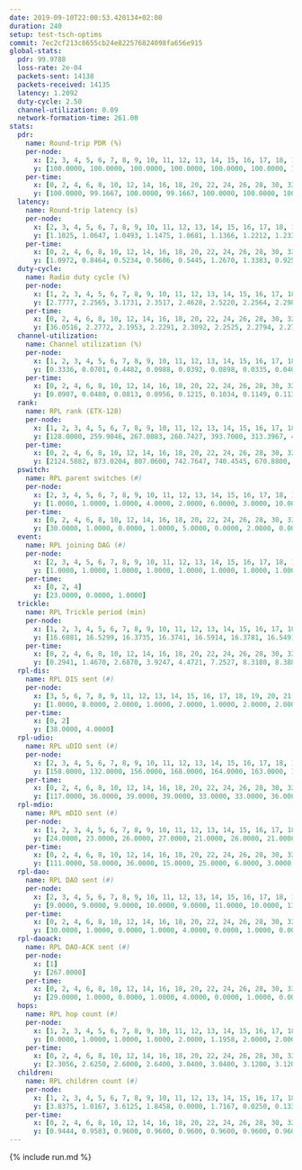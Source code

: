 ```yaml
---
date: 2019-09-10T22:00:53.420134+02:00
duration: 240
setup: test-tsch-optims
commit: 7ec2cf213c8655cb24e822576824098fa656e915
global-stats:
  pdr: 99.9788
  loss-rate: 2e-04
  packets-sent: 14138
  packets-received: 14135
  latency: 1.2092
  duty-cycle: 2.50
  channel-utilization: 0.09
  network-formation-time: 261.00
stats:
  pdr:
    name: Round-trip PDR (%)
    per-node:
      x: [2, 3, 4, 5, 6, 7, 8, 9, 10, 11, 12, 13, 14, 15, 16, 17, 18, 19, 20, 21, 22, 23, 24, 25]
      y: [100.0000, 100.0000, 100.0000, 100.0000, 100.0000, 100.0000, 100.0000, 100.0000, 100.0000, 100.0000, 100.0000, 100.0000, 100.0000, 99.8418, 100.0000, 99.8236, 99.8282, 100.0000, 100.0000, 100.0000, 100.0000, 100.0000, 100.0000, 100.0000]
    per-time:
      x: [0, 2, 4, 6, 8, 10, 12, 14, 16, 18, 20, 22, 24, 26, 28, 30, 32, 34, 36, 38, 40, 42, 44, 46, 48, 50, 52, 54, 56, 58, 60, 62, 64, 66, 68, 70, 72, 74, 76, 78, 80, 82, 84, 86, 88, 90, 92, 94, 96, 98, 100, 102, 104, 106, 108, 110, 112, 114, 116, 118, 120, 122, 124, 126, 128, 130, 132, 134, 136, 138, 140, 142, 144, 146, 148, 150, 152, 154, 156, 158, 160, 162, 164, 166, 168, 170, 172, 174, 176, 178, 180, 182, 184, 186, 188, 190, 192, 194, 196, 198, 200, 202, 204, 206, 208, 210, 212, 214, 216, 218, 220, 222, 224, 226, 228, 230, 232, 234]
      y: [100.0000, 99.1667, 100.0000, 99.1667, 100.0000, 100.0000, 100.0000, 100.0000, 100.0000, 100.0000, 100.0000, 100.0000, 100.0000, 100.0000, 100.0000, 100.0000, 100.0000, 100.0000, 100.0000, 100.0000, 100.0000, 100.0000, 100.0000, 100.0000, 100.0000, 100.0000, 100.0000, 100.0000, 100.0000, 100.0000, 100.0000, 100.0000, 100.0000, 100.0000, 100.0000, 100.0000, 100.0000, 100.0000, 99.1667, 100.0000, 100.0000, 100.0000, 100.0000, 100.0000, 100.0000, 100.0000, 100.0000, 100.0000, 100.0000, 100.0000, 100.0000, 100.0000, 100.0000, 100.0000, 100.0000, 100.0000, 100.0000, 100.0000, 100.0000, 100.0000, 100.0000, 100.0000, 100.0000, 100.0000, 100.0000, 100.0000, 100.0000, 100.0000, 100.0000, 100.0000, 100.0000, 100.0000, 100.0000, 100.0000, 100.0000, 100.0000, 100.0000, 100.0000, 100.0000, 100.0000, 100.0000, 100.0000, 100.0000, 100.0000, 100.0000, 100.0000, 100.0000, 100.0000, 100.0000, 100.0000, 100.0000, 100.0000, 100.0000, 100.0000, 100.0000, 100.0000, 100.0000, 100.0000, 100.0000, 100.0000, 100.0000, 100.0000, 100.0000, 100.0000, 100.0000, 100.0000, 100.0000, 100.0000, 100.0000, 100.0000, 100.0000, 100.0000, 100.0000, 100.0000, 100.0000, 100.0000, 100.0000, 100.0000]
  latency:
    name: Round-trip latency (s)
    per-node:
      x: [2, 3, 4, 5, 6, 7, 8, 9, 10, 11, 12, 13, 14, 15, 16, 17, 18, 19, 20, 21, 22, 23, 24, 25]
      y: [1.1025, 1.0647, 1.0493, 1.1475, 1.0681, 1.1366, 1.2212, 1.2334, 1.1577, 1.2161, 1.1646, 1.1249, 1.3063, 1.1994, 1.1841, 1.2024, 1.2630, 1.2423, 1.3420, 1.2615, 1.2910, 1.3727, 1.4128, 1.3033]
    per-time:
      x: [0, 2, 4, 6, 8, 10, 12, 14, 16, 18, 20, 22, 24, 26, 28, 30, 32, 34, 36, 38, 40, 42, 44, 46, 48, 50, 52, 54, 56, 58, 60, 62, 64, 66, 68, 70, 72, 74, 76, 78, 80, 82, 84, 86, 88, 90, 92, 94, 96, 98, 100, 102, 104, 106, 108, 110, 112, 114, 116, 118, 120, 122, 124, 126, 128, 130, 132, 134, 136, 138, 140, 142, 144, 146, 148, 150, 152, 154, 156, 158, 160, 162, 164, 166, 168, 170, 172, 174, 176, 178, 180, 182, 184, 186, 188, 190, 192, 194, 196, 198, 200, 202, 204, 206, 208, 210, 212, 214, 216, 218, 220, 222, 224, 226, 228, 230, 232, 234]
      y: [1.0972, 0.8464, 0.5234, 0.5686, 0.5445, 1.2670, 1.3383, 0.9252, 0.6749, 0.5541, 0.5815, 1.2035, 1.3057, 1.3508, 1.1919, 0.7967, 0.7370, 1.1883, 1.3676, 1.3361, 1.3093, 1.3299, 1.1209, 1.2662, 1.2635, 1.3077, 1.2465, 1.3122, 1.3051, 1.2848, 1.2743, 1.2740, 1.2732, 1.3035, 1.2754, 1.2901, 1.2967, 1.2879, 1.2620, 1.2619, 1.2890, 1.2783, 1.2764, 1.2750, 1.2618, 1.2813, 1.2734, 1.2607, 1.2541, 1.2856, 1.2622, 1.2684, 1.2990, 1.2867, 1.2486, 1.2713, 1.2697, 1.2757, 1.2831, 1.2397, 1.2722, 1.2692, 1.2654, 1.2576, 1.2762, 1.2795, 1.2597, 1.2721, 1.2624, 1.2550, 1.2738, 1.2827, 1.2465, 1.2618, 1.2595, 1.2518, 1.2498, 1.2687, 1.2516, 1.2398, 1.2343, 1.2462, 1.2390, 1.2316, 1.2456, 1.2445, 1.2624, 1.2463, 1.2583, 1.2244, 1.2471, 1.2443, 1.2366, 1.2711, 1.2683, 1.2666, 1.2311, 1.2378, 1.2255, 1.2395, 1.2337, 1.2349, 1.2312, 1.2282, 1.2266, 1.2377, 1.2207, 1.2266, 1.2125, 1.2387, 1.2311, 1.2317, 1.2336, 1.2437, 1.2327, 1.2299, 1.2246, 1.2255]
  duty-cycle:
    name: Radio duty cycle (%)
    per-node:
      x: [1, 2, 3, 4, 5, 6, 7, 8, 9, 10, 11, 12, 13, 14, 15, 16, 17, 18, 19, 20, 21, 22, 23, 24, 25]
      y: [2.7777, 2.2565, 3.1731, 2.3517, 2.4628, 2.5220, 2.2564, 2.2983, 2.1820, 2.1746, 2.4438, 2.3881, 2.7088, 2.4387, 2.4391, 2.5391, 2.5657, 2.5563, 2.5538, 2.4998, 2.5589, 2.5417, 2.6581, 2.5766, 2.6302]
    per-time:
      x: [0, 2, 4, 6, 8, 10, 12, 14, 16, 18, 20, 22, 24, 26, 28, 30, 32, 34, 36, 38, 40, 42, 44, 46, 48, 50, 52, 54, 56, 58, 60, 62, 64, 66, 68, 70, 72, 74, 76, 78, 80, 82, 84, 86, 88, 90, 92, 94, 96, 98, 100, 102, 104, 106, 108, 110, 112, 114, 116, 118, 120, 122, 124, 126, 128, 130, 132, 134, 136, 138, 140, 142, 144, 146, 148, 150, 152, 154, 156, 158, 160, 162, 164, 166, 168, 170, 172, 174, 176, 178, 180, 182, 184, 186, 188, 190, 192, 194, 196, 198, 200, 202, 204, 206, 208, 210, 212, 214, 216, 218, 220, 222, 224, 226, 228, 230, 232, 234, 236, 238]
      y: [36.0516, 2.2772, 2.1953, 2.2291, 2.3092, 2.2525, 2.2794, 2.2728, 2.3053, 2.2497, 2.2624, 2.2614, 2.2553, 2.2384, 2.2342, 2.2982, 2.2445, 2.2501, 2.2538, 2.2227, 2.2671, 2.2508, 2.2130, 2.2431, 2.2164, 2.2413, 2.2077, 2.2313, 2.2163, 2.2411, 2.2359, 2.2199, 2.2230, 2.2217, 2.2185, 2.2252, 2.2273, 2.2042, 2.2424, 2.2111, 2.2170, 2.2371, 2.2416, 2.2324, 2.2278, 2.2188, 2.2037, 2.2300, 2.2308, 2.1868, 2.2085, 2.2349, 2.2112, 2.2222, 2.2260, 2.2305, 2.2114, 2.2104, 2.2296, 2.2236, 2.2233, 2.2250, 2.2236, 2.2235, 2.2082, 2.1998, 2.2172, 2.2067, 2.2173, 2.2204, 2.1945, 2.1994, 2.2042, 2.2155, 2.1929, 2.1929, 2.2078, 2.2130, 2.2118, 2.2124, 2.2228, 2.1930, 2.1944, 2.2028, 2.1922, 2.1973, 2.2200, 2.1974, 2.2011, 2.2060, 2.2042, 2.1887, 2.2198, 2.1945, 2.1961, 2.2258, 2.2103, 2.2130, 2.1971, 2.2059, 2.2173, 2.2033, 2.1981, 2.2026, 2.2015, 2.2055, 2.1970, 2.1976, 2.1899, 2.1966, 2.1953, 2.1992, 2.1999, 2.2089, 2.2069, 2.1984, 2.2132, 2.1897, 2.2011, 2.2091]
  channel-utilization:
    name: Channel utilization (%)
    per-node:
      x: [1, 2, 3, 4, 5, 6, 7, 8, 9, 10, 11, 12, 13, 14, 15, 16, 17, 18, 19, 20, 21, 22, 23, 24, 25]
      y: [0.3336, 0.0701, 0.4482, 0.0988, 0.0392, 0.0898, 0.0335, 0.0405, 0.0352, 0.0575, 0.0377, 0.0332, 0.1642, 0.0320, 0.1002, 0.1127, 0.1333, 0.0708, 0.0665, 0.0486, 0.0607, 0.0426, 0.0347, 0.0310, 0.0336]
    per-time:
      x: [0, 2, 4, 6, 8, 10, 12, 14, 16, 18, 20, 22, 24, 26, 28, 30, 32, 34, 36, 38, 40, 42, 44, 46, 48, 50, 52, 54, 56, 58, 60, 62, 64, 66, 68, 70, 72, 74, 76, 78, 80, 82, 84, 86, 88, 90, 92, 94, 96, 98, 100, 102, 104, 106, 108, 110, 112, 114, 116, 118, 120, 122, 124, 126, 128, 130, 132, 134, 136, 138, 140, 142, 144, 146, 148, 150, 152, 154, 156, 158, 160, 162, 164, 166, 168, 170, 172, 174, 176, 178, 180, 182, 184, 186, 188, 190, 192, 194, 196, 198, 200, 202, 204, 206, 208, 210, 212, 214, 216, 218, 220, 222, 224, 226, 228, 230, 232, 234, 236, 238]
      y: [0.0907, 0.0480, 0.0813, 0.0956, 0.1215, 0.1034, 0.1149, 0.1130, 0.1215, 0.1039, 0.1073, 0.1083, 0.1059, 0.1015, 0.0984, 0.1200, 0.1018, 0.1029, 0.1040, 0.0940, 0.1111, 0.1057, 0.0910, 0.0992, 0.0909, 0.0987, 0.0873, 0.0969, 0.0896, 0.0985, 0.0968, 0.0913, 0.0913, 0.0914, 0.0906, 0.0938, 0.0934, 0.0884, 0.0979, 0.0873, 0.0890, 0.0937, 0.0949, 0.0919, 0.0928, 0.0870, 0.0844, 0.0911, 0.0941, 0.0783, 0.0839, 0.0939, 0.0858, 0.0886, 0.0897, 0.0928, 0.0853, 0.0863, 0.0895, 0.0883, 0.0871, 0.0876, 0.0891, 0.0884, 0.0851, 0.0829, 0.0885, 0.0855, 0.0879, 0.0891, 0.0819, 0.0839, 0.0857, 0.0893, 0.0821, 0.0806, 0.0865, 0.0873, 0.0851, 0.0863, 0.0898, 0.0805, 0.0804, 0.0841, 0.0800, 0.0817, 0.0886, 0.0838, 0.0836, 0.0859, 0.0869, 0.0803, 0.0894, 0.0819, 0.0820, 0.0917, 0.0858, 0.0880, 0.0823, 0.0859, 0.0887, 0.0840, 0.0818, 0.0838, 0.0842, 0.0840, 0.0818, 0.0829, 0.0804, 0.0824, 0.0816, 0.0824, 0.0826, 0.0843, 0.0847, 0.0832, 0.0861, 0.0808, 0.0837, 0.0850]
  rank:
    name: RPL rank (ETX-128)
    per-node:
      x: [1, 2, 3, 4, 5, 6, 7, 8, 9, 10, 11, 12, 13, 14, 15, 16, 17, 18, 19, 20, 21, 22, 23, 24, 25]
      y: [128.0000, 259.9046, 267.0083, 260.7427, 393.7000, 313.3967, 433.6829, 493.5826, 611.9600, 458.0445, 559.9675, 471.7037, 471.7213, 615.8016, 498.6475, 778.7787, 493.6571, 662.8333, 633.7823, 716.8862, 689.3537, 730.0567, 760.5661, 862.2590, 792.7020]
    per-time:
      x: [0, 2, 4, 6, 8, 10, 12, 14, 16, 18, 20, 22, 24, 26, 28, 30, 32, 34, 36, 38, 40, 42, 44, 46, 48, 50, 52, 54, 56, 58, 60, 62, 64, 66, 68, 70, 72, 74, 76, 78, 80, 82, 84, 86, 88, 90, 92, 94, 96, 98, 100, 102, 104, 106, 108, 110, 112, 114, 116, 118, 120, 122, 124, 126, 128, 130, 132, 134, 136, 138, 140, 142, 144, 146, 148, 150, 152, 154, 156, 158, 160, 162, 164, 166, 168, 170, 172, 174, 176, 178, 180, 182, 184, 186, 188, 190, 192, 194, 196, 198, 200, 202, 204, 206, 208, 210, 212, 214, 216, 218, 220, 222, 224, 226, 228, 230, 232, 234, 236, 238]
      y: [2124.5882, 873.0204, 807.0600, 742.7647, 740.4545, 670.8800, 668.0385, 663.3400, 608.6600, 602.4200, 603.5192, 586.6471, 603.7059, 588.1765, 559.0000, 665.1636, 645.3400, 646.3600, 641.4902, 653.0000, 645.6667, 651.5849, 628.3000, 626.4615, 605.0000, 584.5400, 567.3654, 551.8269, 549.5098, 548.5686, 554.7500, 568.0196, 554.0784, 539.6471, 543.5200, 531.2200, 534.3137, 524.8679, 516.5660, 504.5000, 512.3462, 504.9400, 504.0800, 496.4808, 502.6667, 487.8000, 485.4000, 498.5192, 484.8800, 487.8400, 486.0800, 478.9000, 485.0577, 474.1400, 467.7200, 472.7000, 481.6226, 481.2157, 482.4600, 470.9200, 479.0800, 484.7800, 485.1132, 482.9600, 482.6800, 477.6981, 469.6800, 465.4400, 471.7200, 469.3800, 470.8400, 467.5200, 467.1800, 473.8846, 465.0000, 465.0400, 465.3800, 464.1346, 467.1538, 463.5200, 479.4423, 473.8600, 469.8077, 470.8800, 471.9600, 461.1538, 461.3462, 462.4000, 460.4706, 459.7059, 459.5400, 464.6538, 469.4706, 466.2800, 468.6400, 478.5200, 477.2941, 471.1200, 466.2400, 465.7963, 463.5686, 453.6400, 462.6800, 458.2800, 459.4000, 454.4118, 465.5000, 458.8400, 458.9200, 466.2600, 462.2400, 457.8824, 452.2800, 454.2157, 452.3000, 451.8200, 453.9608, 454.7400, 462.5094, 468.1961]
  pswitch:
    name: RPL parent switches (#)
    per-node:
      x: [2, 3, 4, 5, 6, 7, 8, 9, 10, 11, 12, 13, 14, 15, 16, 17, 18, 19, 20, 21, 22, 23, 24, 25]
      y: [1.0000, 1.0000, 1.0000, 4.0000, 2.0000, 6.0000, 3.0000, 10.0000, 7.0000, 7.0000, 3.0000, 4.0000, 7.0000, 4.0000, 4.0000, 5.0000, 7.0000, 9.0000, 7.0000, 7.0000, 8.0000, 3.0000, 12.0000, 6.0000]
    per-time:
      x: [0, 2, 4, 6, 8, 10, 12, 14, 16, 18, 20, 22, 24, 26, 28, 30, 32, 34, 36, 38, 40, 42, 44, 46, 48, 50, 52, 54, 56, 58, 60, 62, 64, 66, 68, 70, 72, 74, 76, 78, 80, 82, 84, 86, 88, 90, 92, 94, 96, 98, 100, 102, 104, 106, 108, 110, 112, 114, 116, 118, 120, 122, 124, 126, 128, 130, 132, 134, 136, 138, 140, 142, 144, 146, 148, 150, 152, 154, 156, 158, 160, 162, 164, 166, 168, 170, 172, 174, 176, 178, 180, 182, 184, 186, 188, 190, 192, 194, 196, 198, 200, 202, 204, 206, 208, 210, 212, 214, 216, 218, 220, 222, 224, 226, 228, 230, 232, 234, 236, 238]
      y: [30.0000, 1.0000, 0.0000, 1.0000, 5.0000, 0.0000, 2.0000, 0.0000, 0.0000, 0.0000, 2.0000, 1.0000, 1.0000, 1.0000, 0.0000, 5.0000, 0.0000, 0.0000, 1.0000, 1.0000, 1.0000, 3.0000, 0.0000, 2.0000, 1.0000, 0.0000, 2.0000, 2.0000, 1.0000, 1.0000, 2.0000, 1.0000, 1.0000, 1.0000, 0.0000, 0.0000, 1.0000, 3.0000, 3.0000, 0.0000, 2.0000, 0.0000, 0.0000, 2.0000, 1.0000, 0.0000, 0.0000, 2.0000, 0.0000, 0.0000, 0.0000, 0.0000, 2.0000, 0.0000, 0.0000, 0.0000, 3.0000, 1.0000, 0.0000, 0.0000, 0.0000, 0.0000, 3.0000, 0.0000, 0.0000, 3.0000, 0.0000, 0.0000, 0.0000, 0.0000, 0.0000, 0.0000, 0.0000, 2.0000, 0.0000, 0.0000, 0.0000, 2.0000, 2.0000, 0.0000, 2.0000, 0.0000, 2.0000, 0.0000, 0.0000, 2.0000, 2.0000, 0.0000, 1.0000, 1.0000, 0.0000, 2.0000, 1.0000, 0.0000, 0.0000, 0.0000, 1.0000, 0.0000, 0.0000, 4.0000, 1.0000, 0.0000, 0.0000, 0.0000, 0.0000, 1.0000, 0.0000, 0.0000, 0.0000, 0.0000, 0.0000, 1.0000, 0.0000, 1.0000, 0.0000, 0.0000, 1.0000, 0.0000, 3.0000, 1.0000]
  event:
    name: RPL joining DAG (#)
    per-node:
      x: [2, 3, 4, 5, 6, 7, 8, 9, 10, 11, 12, 13, 14, 15, 16, 17, 18, 19, 20, 21, 22, 23, 24, 25]
      y: [1.0000, 1.0000, 1.0000, 1.0000, 1.0000, 1.0000, 1.0000, 1.0000, 1.0000, 1.0000, 1.0000, 1.0000, 1.0000, 1.0000, 1.0000, 1.0000, 1.0000, 1.0000, 1.0000, 1.0000, 1.0000, 1.0000, 1.0000, 1.0000]
    per-time:
      x: [0, 2, 4]
      y: [23.0000, 0.0000, 1.0000]
  trickle:
    name: RPL Trickle period (min)
    per-node:
      x: [1, 2, 3, 4, 5, 6, 7, 8, 9, 10, 11, 12, 13, 14, 15, 16, 17, 18, 19, 20, 21, 22, 23, 24, 25]
      y: [16.6081, 16.5299, 16.3735, 16.3741, 16.5914, 16.3781, 16.5491, 16.5806, 16.5055, 15.7873, 16.0327, 16.4610, 16.4097, 15.7569, 16.4632, 16.3946, 16.5384, 15.7849, 16.5497, 16.4045, 16.5952, 16.4921, 16.5338, 16.5442, 16.3475]
    per-time:
      x: [0, 2, 4, 6, 8, 10, 12, 14, 16, 18, 20, 22, 24, 26, 28, 30, 32, 34, 36, 38, 40, 42, 44, 46, 48, 50, 52, 54, 56, 58, 60, 62, 64, 66, 68, 70, 72, 74, 76, 78, 80, 82, 84, 86, 88, 90, 92, 94, 96, 98, 100, 102, 104, 106, 108, 110, 112, 114, 116, 118, 120, 122, 124, 126, 128, 130, 132, 134, 136, 138, 140, 142, 144, 146, 148, 150, 152, 154, 156, 158, 160, 162, 164, 166, 168, 170, 172, 174, 176, 178, 180, 182, 184, 186, 188, 190, 192, 194, 196, 198, 200, 202, 204, 206, 208, 210, 212, 214, 216, 218, 220, 222, 224, 226, 228, 230, 232, 234, 236, 238]
      y: [0.2941, 1.4670, 2.6870, 3.9247, 4.4721, 7.2527, 8.3180, 8.3886, 8.2466, 13.3693, 15.4598, 16.2769, 16.4483, 17.1336, 17.1267, 17.1585, 17.3015, 17.4763, 17.4763, 17.4763, 17.4763, 17.4763, 17.4763, 17.4763, 17.4763, 17.4763, 17.4763, 17.4763, 17.4763, 17.4763, 17.4763, 17.4763, 17.1443, 16.8552, 16.9083, 16.9520, 16.9623, 17.1465, 17.1465, 17.1267, 17.1402, 17.4763, 17.4763, 17.4763, 17.4763, 17.4763, 17.4763, 17.4763, 17.4763, 17.4763, 17.4763, 17.4763, 17.4763, 17.4763, 17.4763, 17.4763, 17.4763, 17.4763, 17.4763, 17.4763, 17.4763, 17.4763, 17.4763, 17.4763, 17.4763, 17.4763, 17.4763, 17.4763, 17.4763, 17.4763, 17.4763, 17.4763, 17.4763, 17.4763, 17.4763, 17.4763, 17.4763, 17.4763, 17.4763, 17.4763, 17.4763, 17.4763, 17.4763, 17.4763, 17.4763, 17.4763, 17.4763, 17.4763, 17.4763, 17.4763, 17.4763, 17.4763, 17.4763, 17.4763, 17.4763, 17.4763, 17.4763, 17.4763, 17.4763, 17.4763, 17.4763, 17.4763, 17.4763, 17.4763, 17.4763, 17.4763, 17.4763, 17.4763, 17.4763, 17.4763, 17.4763, 17.4763, 17.4763, 17.4763, 17.4763, 17.4763, 17.4763, 17.4763, 17.4763, 17.4763]
  rpl-dis:
    name: RPL DIS sent (#)
    per-node:
      x: [3, 5, 6, 7, 8, 9, 11, 12, 13, 14, 15, 16, 17, 18, 19, 20, 21, 22, 23, 24, 25]
      y: [1.0000, 8.0000, 2.0000, 1.0000, 2.0000, 1.0000, 2.0000, 2.0000, 1.0000, 1.0000, 1.0000, 2.0000, 1.0000, 2.0000, 1.0000, 2.0000, 2.0000, 3.0000, 3.0000, 2.0000, 2.0000]
    per-time:
      x: [0, 2]
      y: [38.0000, 4.0000]
  rpl-udio:
    name: RPL uDIO sent (#)
    per-node:
      x: [2, 3, 4, 5, 6, 7, 8, 9, 10, 11, 12, 13, 14, 15, 16, 17, 18, 19, 20, 21, 22, 23, 24, 25]
      y: [158.0000, 132.0000, 156.0000, 168.0000, 164.0000, 163.0000, 165.0000, 168.0000, 175.0000, 166.0000, 167.0000, 149.0000, 166.0000, 153.0000, 164.0000, 169.0000, 159.0000, 163.0000, 168.0000, 178.0000, 165.0000, 168.0000, 166.0000, 172.0000]
    per-time:
      x: [0, 2, 4, 6, 8, 10, 12, 14, 16, 18, 20, 22, 24, 26, 28, 30, 32, 34, 36, 38, 40, 42, 44, 46, 48, 50, 52, 54, 56, 58, 60, 62, 64, 66, 68, 70, 72, 74, 76, 78, 80, 82, 84, 86, 88, 90, 92, 94, 96, 98, 100, 102, 104, 106, 108, 110, 112, 114, 116, 118, 120, 122, 124, 126, 128, 130, 132, 134, 136, 138, 140, 142, 144, 146, 148, 150, 152, 154, 156, 158, 160, 162, 164, 166, 168, 170, 172, 174, 176, 178, 180, 182, 184, 186, 188, 190, 192, 194, 196, 198, 200, 202, 204, 206, 208, 210, 212, 214, 216, 218, 220, 222, 224, 226, 228, 230, 232, 234, 236, 238, 240]
      y: [117.0000, 36.0000, 39.0000, 39.0000, 33.0000, 33.0000, 36.0000, 35.0000, 34.0000, 33.0000, 31.0000, 35.0000, 39.0000, 31.0000, 34.0000, 51.0000, 31.0000, 35.0000, 33.0000, 35.0000, 31.0000, 33.0000, 28.0000, 35.0000, 29.0000, 34.0000, 34.0000, 33.0000, 28.0000, 27.0000, 39.0000, 36.0000, 33.0000, 32.0000, 27.0000, 29.0000, 28.0000, 27.0000, 32.0000, 33.0000, 30.0000, 33.0000, 32.0000, 23.0000, 30.0000, 34.0000, 32.0000, 29.0000, 30.0000, 30.0000, 34.0000, 30.0000, 28.0000, 34.0000, 30.0000, 32.0000, 31.0000, 32.0000, 27.0000, 36.0000, 30.0000, 34.0000, 38.0000, 31.0000, 30.0000, 26.0000, 28.0000, 33.0000, 33.0000, 32.0000, 31.0000, 32.0000, 30.0000, 30.0000, 33.0000, 33.0000, 33.0000, 30.0000, 33.0000, 30.0000, 26.0000, 24.0000, 34.0000, 31.0000, 31.0000, 34.0000, 32.0000, 32.0000, 30.0000, 28.0000, 31.0000, 33.0000, 35.0000, 32.0000, 34.0000, 29.0000, 27.0000, 35.0000, 32.0000, 36.0000, 31.0000, 31.0000, 32.0000, 30.0000, 30.0000, 33.0000, 35.0000, 31.0000, 31.0000, 28.0000, 35.0000, 27.0000, 30.0000, 34.0000, 33.0000, 32.0000, 30.0000, 30.0000, 33.0000, 34.0000, 1.0000]
  rpl-mdio:
    name: RPL mDIO sent (#)
    per-node:
      x: [1, 2, 3, 4, 5, 6, 7, 8, 9, 10, 11, 12, 13, 14, 15, 16, 17, 18, 19, 20, 21, 22, 23, 24, 25]
      y: [24.0000, 23.0000, 26.0000, 27.0000, 21.0000, 26.0000, 21.0000, 20.0000, 23.0000, 37.0000, 27.0000, 24.0000, 22.0000, 26.0000, 22.0000, 25.0000, 22.0000, 28.0000, 22.0000, 24.0000, 20.0000, 20.0000, 20.0000, 23.0000, 26.0000]
    per-time:
      x: [0, 2, 4, 6, 8, 10, 12, 14, 16, 18, 20, 22, 24, 26, 28, 30, 32, 34, 36, 38, 40, 42, 44, 46, 48, 50, 52, 54, 56, 58, 60, 62, 64, 66, 68, 70, 72, 74, 76, 78, 80, 82, 84, 86, 88, 90, 92, 94, 96, 98, 100, 102, 104, 106, 108, 110, 112, 114, 116, 118, 120, 122, 124, 126, 128, 130, 132, 134, 136, 138, 140, 142, 144, 146, 148, 150, 152, 154, 156, 158, 160, 162, 164, 166, 168, 170, 172, 174, 176, 178, 180, 182, 184, 186, 188, 190, 192, 194, 196, 198, 200, 202, 204, 206, 208, 210, 212, 214, 216, 218, 220, 222, 224, 226, 228, 230, 232, 234, 236, 238, 240]
      y: [111.0000, 58.0000, 36.0000, 15.0000, 25.0000, 6.0000, 3.0000, 9.0000, 14.0000, 5.0000, 2.0000, 2.0000, 1.0000, 3.0000, 5.0000, 7.0000, 3.0000, 4.0000, 2.0000, 1.0000, 0.0000, 1.0000, 3.0000, 4.0000, 4.0000, 9.0000, 1.0000, 1.0000, 2.0000, 0.0000, 1.0000, 3.0000, 9.0000, 7.0000, 5.0000, 1.0000, 3.0000, 0.0000, 2.0000, 0.0000, 8.0000, 4.0000, 5.0000, 4.0000, 2.0000, 2.0000, 0.0000, 1.0000, 1.0000, 3.0000, 4.0000, 10.0000, 3.0000, 1.0000, 2.0000, 0.0000, 0.0000, 3.0000, 5.0000, 3.0000, 5.0000, 6.0000, 2.0000, 1.0000, 0.0000, 1.0000, 3.0000, 1.0000, 6.0000, 9.0000, 3.0000, 0.0000, 0.0000, 3.0000, 0.0000, 5.0000, 5.0000, 6.0000, 5.0000, 1.0000, 2.0000, 0.0000, 1.0000, 0.0000, 5.0000, 5.0000, 6.0000, 5.0000, 2.0000, 1.0000, 1.0000, 0.0000, 4.0000, 4.0000, 4.0000, 3.0000, 4.0000, 3.0000, 3.0000, 0.0000, 0.0000, 7.0000, 5.0000, 4.0000, 1.0000, 5.0000, 2.0000, 0.0000, 1.0000, 0.0000, 2.0000, 7.0000, 5.0000, 5.0000, 2.0000, 1.0000, 2.0000, 1.0000, 1.0000, 3.0000, 1.0000]
  rpl-dao:
    name: RPL DAO sent (#)
    per-node:
      x: [2, 3, 4, 5, 6, 7, 8, 9, 10, 11, 12, 13, 14, 15, 16, 17, 18, 19, 20, 21, 22, 23, 24, 25]
      y: [9.0000, 9.0000, 9.0000, 10.0000, 9.0000, 11.0000, 10.0000, 13.0000, 12.0000, 12.0000, 10.0000, 11.0000, 12.0000, 10.0000, 10.0000, 12.0000, 12.0000, 14.0000, 13.0000, 12.0000, 13.0000, 10.0000, 15.0000, 11.0000]
    per-time:
      x: [0, 2, 4, 6, 8, 10, 12, 14, 16, 18, 20, 22, 24, 26, 28, 30, 32, 34, 36, 38, 40, 42, 44, 46, 48, 50, 52, 54, 56, 58, 60, 62, 64, 66, 68, 70, 72, 74, 76, 78, 80, 82, 84, 86, 88, 90, 92, 94, 96, 98, 100, 102, 104, 106, 108, 110, 112, 114, 116, 118, 120, 122, 124, 126, 128, 130, 132, 134, 136, 138, 140, 142, 144, 146, 148, 150, 152, 154, 156, 158, 160, 162, 164, 166, 168, 170, 172, 174, 176, 178, 180, 182, 184, 186, 188, 190, 192, 194, 196, 198, 200, 202, 204, 206, 208, 210, 212, 214, 216, 218, 220, 222, 224, 226, 228, 230, 232, 234, 236, 238, 240]
      y: [30.0000, 1.0000, 0.0000, 1.0000, 4.0000, 0.0000, 1.0000, 0.0000, 0.0000, 0.0000, 2.0000, 1.0000, 1.0000, 1.0000, 10.0000, 11.0000, 1.0000, 0.0000, 1.0000, 1.0000, 2.0000, 3.0000, 0.0000, 2.0000, 1.0000, 1.0000, 3.0000, 2.0000, 5.0000, 5.0000, 4.0000, 1.0000, 2.0000, 1.0000, 1.0000, 1.0000, 1.0000, 4.0000, 4.0000, 1.0000, 4.0000, 1.0000, 3.0000, 4.0000, 3.0000, 0.0000, 1.0000, 3.0000, 0.0000, 0.0000, 0.0000, 3.0000, 4.0000, 1.0000, 4.0000, 1.0000, 4.0000, 5.0000, 1.0000, 0.0000, 1.0000, 0.0000, 4.0000, 0.0000, 0.0000, 3.0000, 4.0000, 2.0000, 3.0000, 1.0000, 2.0000, 3.0000, 2.0000, 2.0000, 0.0000, 0.0000, 4.0000, 2.0000, 2.0000, 1.0000, 3.0000, 4.0000, 4.0000, 1.0000, 1.0000, 4.0000, 4.0000, 1.0000, 1.0000, 1.0000, 2.0000, 3.0000, 2.0000, 1.0000, 0.0000, 4.0000, 3.0000, 2.0000, 1.0000, 6.0000, 2.0000, 1.0000, 0.0000, 2.0000, 0.0000, 3.0000, 2.0000, 1.0000, 0.0000, 4.0000, 2.0000, 2.0000, 1.0000, 3.0000, 3.0000, 1.0000, 1.0000, 0.0000, 4.0000, 1.0000, 0.0000]
  rpl-daoack:
    name: RPL DAO-ACK sent (#)
    per-node:
      x: [1]
      y: [267.0000]
    per-time:
      x: [0, 2, 4, 6, 8, 10, 12, 14, 16, 18, 20, 22, 24, 26, 28, 30, 32, 34, 36, 38, 40, 42, 44, 46, 48, 50, 52, 54, 56, 58, 60, 62, 64, 66, 68, 70, 72, 74, 76, 78, 80, 82, 84, 86, 88, 90, 92, 94, 96, 98, 100, 102, 104, 106, 108, 110, 112, 114, 116, 118, 120, 122, 124, 126, 128, 130, 132, 134, 136, 138, 140, 142, 144, 146, 148, 150, 152, 154, 156, 158, 160, 162, 164, 166, 168, 170, 172, 174, 176, 178, 180, 182, 184, 186, 188, 190, 192, 194, 196, 198, 200, 202, 204, 206, 208, 210, 212, 214, 216, 218, 220, 222, 224, 226, 228, 230, 232, 234, 236, 238, 240]
      y: [29.0000, 1.0000, 0.0000, 1.0000, 4.0000, 0.0000, 1.0000, 0.0000, 0.0000, 0.0000, 2.0000, 1.0000, 1.0000, 1.0000, 10.0000, 10.0000, 1.0000, 0.0000, 1.0000, 1.0000, 2.0000, 3.0000, 0.0000, 2.0000, 1.0000, 1.0000, 3.0000, 2.0000, 5.0000, 5.0000, 4.0000, 1.0000, 2.0000, 1.0000, 1.0000, 1.0000, 1.0000, 4.0000, 4.0000, 1.0000, 4.0000, 1.0000, 3.0000, 4.0000, 3.0000, 0.0000, 1.0000, 3.0000, 0.0000, 0.0000, 0.0000, 3.0000, 4.0000, 1.0000, 4.0000, 1.0000, 4.0000, 5.0000, 1.0000, 0.0000, 1.0000, 0.0000, 4.0000, 0.0000, 0.0000, 3.0000, 4.0000, 2.0000, 3.0000, 1.0000, 2.0000, 3.0000, 2.0000, 2.0000, 0.0000, 0.0000, 4.0000, 2.0000, 2.0000, 1.0000, 3.0000, 4.0000, 4.0000, 1.0000, 1.0000, 4.0000, 4.0000, 1.0000, 1.0000, 1.0000, 2.0000, 3.0000, 2.0000, 1.0000, 0.0000, 4.0000, 3.0000, 2.0000, 1.0000, 6.0000, 2.0000, 1.0000, 0.0000, 2.0000, 0.0000, 3.0000, 2.0000, 1.0000, 0.0000, 4.0000, 2.0000, 2.0000, 1.0000, 3.0000, 3.0000, 1.0000, 1.0000, 0.0000, 4.0000, 1.0000, 0.0000]
  hops:
    name: RPL hop count (#)
    per-node:
      x: [1, 2, 3, 4, 5, 6, 7, 8, 9, 10, 11, 12, 13, 14, 15, 16, 17, 18, 19, 20, 21, 22, 23, 24, 25]
      y: [0.0000, 1.0000, 1.0000, 1.0000, 2.0000, 1.1958, 2.0000, 2.0000, 3.1083, 2.0250, 2.3975, 2.1958, 2.2292, 3.1339, 2.2917, 2.5439, 2.6667, 3.3138, 3.2008, 3.7113, 3.5481, 3.4770, 4.0711, 4.5063, 4.1715]
    per-time:
      x: [0, 2, 4, 6, 8, 10, 12, 14, 16, 18, 20, 22, 24, 26, 28, 30, 32, 34, 36, 38, 40, 42, 44, 46, 48, 50, 52, 54, 56, 58, 60, 62, 64, 66, 68, 70, 72, 74, 76, 78, 80, 82, 84, 86, 88, 90, 92, 94, 96, 98, 100, 102, 104, 106, 108, 110, 112, 114, 116, 118, 120, 122, 124, 126, 128, 130, 132, 134, 136, 138, 140, 142, 144, 146, 148, 150, 152, 154, 156, 158, 160, 162, 164, 166, 168, 170, 172, 174, 176, 178, 180, 182, 184, 186, 188, 190, 192, 194, 196, 198, 200, 202, 204, 206, 208, 210, 212, 214, 216, 218, 220, 222, 224, 226, 228, 230, 232, 234, 236, 238]
      y: [2.3056, 2.6250, 2.6000, 2.6400, 3.0400, 3.0400, 3.1200, 3.1200, 3.1200, 3.1200, 3.0800, 2.9600, 2.9200, 2.8800, 2.8800, 3.0000, 2.9200, 2.9200, 2.9000, 2.8800, 2.8800, 2.7600, 2.7600, 2.6800, 2.5800, 2.5600, 2.5600, 2.5400, 2.5200, 2.5200, 2.5600, 2.6000, 2.5200, 2.5200, 2.5200, 2.5200, 2.5000, 2.4800, 2.5000, 2.4800, 2.6400, 2.5600, 2.5600, 2.5000, 2.4800, 2.4800, 2.4800, 2.5200, 2.5200, 2.5200, 2.5200, 2.5200, 2.5200, 2.5200, 2.5200, 2.5200, 2.5000, 2.4400, 2.4400, 2.4400, 2.4400, 2.4400, 2.4400, 2.4400, 2.4400, 2.4200, 2.4000, 2.4000, 2.4000, 2.4000, 2.4000, 2.4000, 2.4000, 2.4000, 2.4000, 2.4000, 2.4000, 2.4000, 2.4000, 2.4000, 2.3600, 2.3200, 2.3200, 2.3200, 2.3200, 2.3600, 2.3600, 2.3600, 2.3600, 2.3600, 2.3600, 2.3600, 2.3200, 2.3200, 2.3200, 2.3200, 2.3200, 2.3200, 2.3200, 2.3200, 2.3200, 2.3200, 2.3200, 2.3200, 2.3200, 2.3200, 2.3200, 2.3200, 2.3200, 2.3200, 2.3200, 2.3200, 2.3200, 2.3200, 2.3200, 2.3200, 2.3200, 2.3200, 2.3200, 2.3200]
  children:
    name: RPL children count (#)
    per-node:
      x: [1, 2, 3, 4, 5, 6, 7, 8, 9, 10, 11, 12, 13, 14, 15, 16, 17, 18, 19, 20, 21, 22, 23, 24, 25]
      y: [3.8375, 1.0167, 3.6125, 1.8458, 0.0000, 1.7167, 0.0250, 0.1339, 0.0833, 0.8167, 0.1757, 0.0000, 2.4292, 0.0000, 1.5792, 1.4812, 1.0208, 1.2469, 1.0921, 0.5858, 0.7155, 0.3724, 0.1297, 0.0000, 0.0418]
    per-time:
      x: [0, 2, 4, 6, 8, 10, 12, 14, 16, 18, 20, 22, 24, 26, 28, 30, 32, 34, 36, 38, 40, 42, 44, 46, 48, 50, 52, 54, 56, 58, 60, 62, 64, 66, 68, 70, 72, 74, 76, 78, 80, 82, 84, 86, 88, 90, 92, 94, 96, 98, 100, 102, 104, 106, 108, 110, 112, 114, 116, 118, 120, 122, 124, 126, 128, 130, 132, 134, 136, 138, 140, 142, 144, 146, 148, 150, 152, 154, 156, 158, 160, 162, 164, 166, 168, 170, 172, 174, 176, 178, 180, 182, 184, 186, 188, 190, 192, 194, 196, 198, 200, 202, 204, 206, 208, 210, 212, 214, 216, 218, 220, 222, 224, 226, 228, 230, 232, 234, 236, 238]
      y: [0.9444, 0.9583, 0.9600, 0.9600, 0.9600, 0.9600, 0.9600, 0.9600, 0.9600, 0.9600, 0.9600, 0.9600, 0.9600, 0.9600, 0.9600, 0.9600, 0.9600, 0.9600, 0.9600, 0.9600, 0.9600, 0.9600, 0.9600, 0.9600, 0.9600, 0.9600, 0.9600, 0.9600, 0.9600, 0.9600, 0.9600, 0.9600, 0.9600, 0.9600, 0.9600, 0.9600, 0.9600, 0.9600, 0.9600, 0.9600, 0.9600, 0.9600, 0.9600, 0.9600, 0.9600, 0.9600, 0.9600, 0.9600, 0.9600, 0.9600, 0.9600, 0.9600, 0.9600, 0.9600, 0.9600, 0.9600, 0.9600, 0.9600, 0.9600, 0.9600, 0.9600, 0.9600, 0.9600, 0.9600, 0.9600, 0.9600, 0.9600, 0.9600, 0.9600, 0.9600, 0.9600, 0.9600, 0.9600, 0.9600, 0.9600, 0.9600, 0.9600, 0.9600, 0.9600, 0.9600, 0.9600, 0.9600, 0.9600, 0.9600, 0.9600, 0.9600, 0.9600, 0.9600, 0.9600, 0.9600, 0.9600, 0.9600, 0.9600, 0.9600, 0.9600, 0.9600, 0.9600, 0.9600, 0.9600, 0.9600, 0.9600, 0.9600, 0.9600, 0.9600, 0.9600, 0.9600, 0.9600, 0.9600, 0.9600, 0.9600, 0.9600, 0.9600, 0.9600, 0.9600, 0.9600, 0.9600, 0.9600, 0.9600, 0.9600, 0.9600]
---
```


{% include run.md %}

